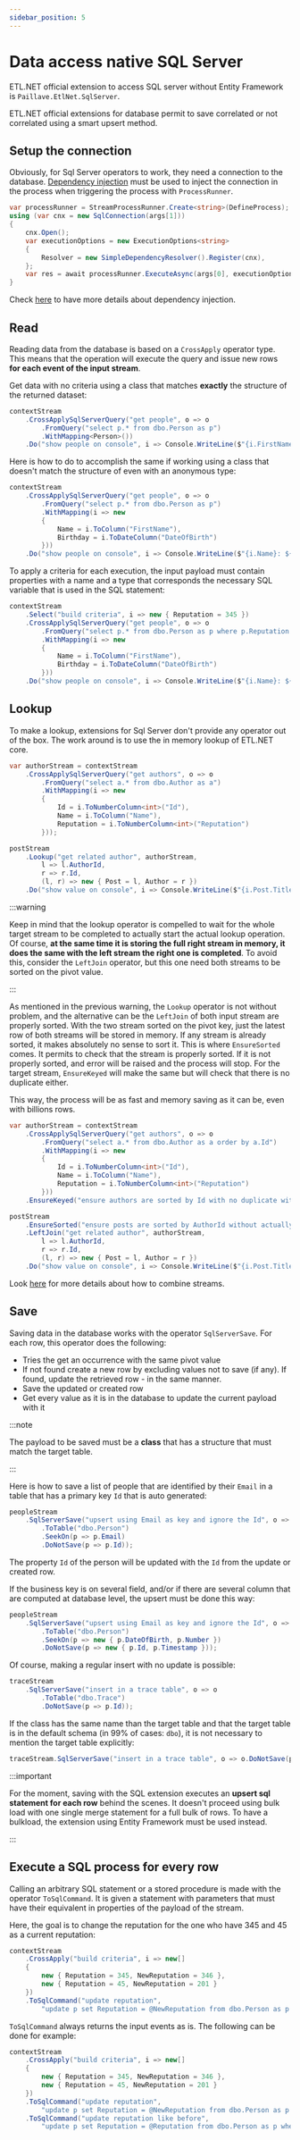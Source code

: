 ```yaml
---
sidebar_position: 5
---
```


# Data access native SQL Server

ETL.NET official extension to access SQL server without Entity Framework is `Paillave.EtlNet.SqlServer`.

ETL.NET official extensions for database permit to save correlated or not correlated using a smart upsert method.

## Setup the connection

Obviously, for Sql Server operators to work, they need a connection to the database. [Dependency injection](/docs/recipes/useExternalData) must be used to inject the connection in the process when triggering the process with `ProcessRunner`.

```cs
var processRunner = StreamProcessRunner.Create<string>(DefineProcess);
using (var cnx = new SqlConnection(args[1]))
{
    cnx.Open();
    var executionOptions = new ExecutionOptions<string>
    {
        Resolver = new SimpleDependencyResolver().Register(cnx),
    };
    var res = await processRunner.ExecuteAsync(args[0], executionOptions);
}
```

Check [here](/docs/recipes/useExternalData) to have more details about dependency injection.

## Read

Reading data from the database is based on a `CrossApply` operator type. This means that the operation will execute the query and issue new rows **for each event of the input stream**.

Get data with no criteria using a class that matches **exactly** the structure of the returned dataset:

```cs
contextStream
    .CrossApplySqlServerQuery("get people", o => o
        .FromQuery("select p.* from dbo.Person as p")
        .WithMapping<Person>())
    .Do("show people on console", i => Console.WriteLine($"{i.FirstName} {i.LastName}: ${i.DateOfBirth:yyyy-MM-dd}"));
```

Here is how to do to accomplish the same if working using a class that doesn't match the structure of even with an anonymous type:

```cs
contextStream
    .CrossApplySqlServerQuery("get people", o => o
        .FromQuery("select p.* from dbo.Person as p")
        .WithMapping(i => new
        {
            Name = i.ToColumn("FirstName"),
            Birthday = i.ToDateColumn("DateOfBirth")
        }))
    .Do("show people on console", i => Console.WriteLine($"{i.Name}: ${i.Birthday:yyyy-MM-dd}"));
```

To apply a criteria for each execution, the input payload must contain properties with a name and a type that corresponds the necessary SQL variable that is used in the SQL statement:

```cs
contextStream
    .Select("build criteria", i => new { Reputation = 345 })
    .CrossApplySqlServerQuery("get people", o => o
        .FromQuery("select p.* from dbo.Person as p where p.Reputation = @Reputation")
        .WithMapping(i => new
        {
            Name = i.ToColumn("FirstName"),
            Birthday = i.ToDateColumn("DateOfBirth")
        }))
    .Do("show people on console", i => Console.WriteLine($"{i.Name}: ${i.Birthday:yyyy-MM-dd}"));
```

## Lookup

To make a lookup, extensions for Sql Server don't provide any operator out of the box. The work around is to use the in memory lookup of ETL.NET core.

```cs
var authorStream = contextStream
    .CrossApplySqlServerQuery("get authors", o => o
        .FromQuery("select a.* from dbo.Author as a")
        .WithMapping(i => new
        {
            Id = i.ToNumberColumn<int>("Id"),
            Name = i.ToColumn("Name"),
            Reputation = i.ToNumberColumn<int>("Reputation")
        }));

postStream
    .Lookup("get related author", authorStream,
        l => l.AuthorId,
        r => r.Id,
        (l, r) => new { Post = l, Author = r })
    .Do("show value on console", i => Console.WriteLine($"{i.Post.Title} ({i.Author.Name})"));

```

:::warning

Keep in mind that the lookup operator is compelled to wait for the whole target stream to be completed to actually start the actual lookup operation. Of course, **at the same time it is storing the full right stream in memory, it does the same with the left stream the right one is completed**. To avoid this, consider the `LeftJoin` operator, but this one need both streams to be sorted on the pivot value.

:::

As mentioned in the previous warning, the `Lookup` operator is not without problem, and the alternative can be the `LeftJoin` of both input stream are properly sorted. With the two stream sorted on the pivot key, just the latest row of both streams will be stored in memory. If any stream is already sorted, it makes absolutely no sense to sort it. This is where `EnsureSorted` comes. It permits to check that the stream is properly sorted. If it is not properly sorted, and error will be raised and the process will stop. For the target stream, `EnsureKeyed` will make the same but will check that there is no duplicate either.

This way, the process will be as fast and memory saving as it can be, even with billions rows.

```cs {3,10,13,14}
var authorStream = contextStream
    .CrossApplySqlServerQuery("get authors", o => o
        .FromQuery("select a.* from dbo.Author as a order by a.Id")
        .WithMapping(i => new
        {
            Id = i.ToNumberColumn<int>("Id"),
            Name = i.ToColumn("Name"),
            Reputation = i.ToNumberColumn<int>("Reputation")
        }))
    .EnsureKeyed("ensure authors are sorted by Id with no duplicate without actually sorting it", i => i.Id);

postStream
    .EnsureSorted("ensure posts are sorted by AuthorId without actually sorting it", i => i.AuthorId);
    .LeftJoin("get related author", authorStream,
        l => l.AuthorId,
        r => r.Id,
        (l, r) => new { Post = l, Author = r })
    .Do("show value on console", i => Console.WriteLine($"{i.Post.Title} ({i.Author.Name})"));
```

Look [here](/docs/recipes/linkStreams) for more details about how to combine streams.

## Save

Saving data in the database works with the operator `SqlServerSave`. For each row, this operator does the following:

- Tries the get an occurrence with the same pivot value
- If not found create a new row by excluding values not to save (if any). If found, update the retrieved row - in the same manner.
- Save the updated or created row
- Get every value as it is in the database to update the current payload with it

:::note

The payload to be saved must be a **class** that has a structure that must match the target table.

:::

Here is how to save a list of people that are identified by their `Email` in a table that has a primary key `Id` that is auto generated:

```cs
peopleStream
    .SqlServerSave("upsert using Email as key and ignore the Id", o => o
        .ToTable("dbo.Person")
        .SeekOn(p => p.Email)
        .DoNotSave(p => p.Id));
```

The property `Id` of the person will be updated with the `Id` from the update or created row.

If the business key is on several field, and/or if there are several column that are computed at database level, the upsert must be done this way:

```cs
peopleStream
    .SqlServerSave("upsert using Email as key and ignore the Id", o => o
        .ToTable("dbo.Person")
        .SeekOn(p => new { p.DateOfBirth, p.Number })
        .DoNotSave(p => new { p.Id, p.Timestamp }));
```

Of course, making a regular insert with no update is possible:

```cs
traceStream
    .SqlServerSave("insert in a trace table", o => o
        .ToTable("dbo.Trace")
        .DoNotSave(p => p.Id));
```

If the class has the same name than the target table and that the target table is in the default schema (in 99% of cases: `dbo`), it is not necessary to mention the target table explicitly:

```cs
traceStream.SqlServerSave("insert in a trace table", o => o.DoNotSave(p => p.Id));
```

:::important

For the moment, saving with the SQL extension executes an **upsert sql statement for each row** behind the scenes. It doesn't proceed using bulk load with one single merge statement for a full bulk of rows. To have a bulkload, the extension using Entity Framework must be used instead.

:::

## Execute a SQL process for every row

Calling an arbitrary SQL statement or a stored procedure is made with the operator `ToSqlCommand`. It is given a statement with parameters that must have their equivalent in properties of the payload of the stream.

Here, the goal is to change the reputation for the one who have 345 and 45 as a current reputation:

```cs
contextStream
    .CrossApply("build criteria", i => new[] 
    {
        new { Reputation = 345, NewReputation = 346 },
        new { Reputation = 45, NewReputation = 201 }
    })
    .ToSqlCommand("update reputation", 
        "update p set Reputation = @NewReputation from dbo.Person as p where p.Reputation = @Reputation");
```

`ToSqlCommand` always returns the input events as is. The following can be done for example:

```cs
contextStream
    .CrossApply("build criteria", i => new[] 
    {
        new { Reputation = 345, NewReputation = 346 },
        new { Reputation = 45, NewReputation = 201 }
    })
    .ToSqlCommand("update reputation", 
        "update p set Reputation = @NewReputation from dbo.Person as p where p.Reputation = @Reputation")
    .ToSqlCommand("update reputation like before", 
        "update p set Reputation = @Reputation from dbo.Person as p where p.Reputation = @NewReputation");
```
